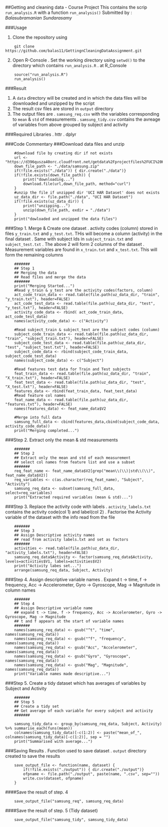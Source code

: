 ##Getting and cleaning data - Course Project
This contains the scrip `run_analysis.R` with a function `run_analysis()`
Submitted by : *Balasubramanian Sundarasamy*

###Usage
1. Clone the repository using
```
	git clone https://github.com/balas11/GettingnCleaningDataAssignment.git
```
2. Open R-Console 
	. Set the working directory using `setwd()` to the directory which contains `run_analysis.R`
	. at R_Console 
```
    source("run_analysis.R")
	run_analysis()
```

###Result
1. A `data` directory will be created and in which the data files will be downloaded and unzipped by the script
2. The result csv files are stored in `output` directory
3. The output files are
	. `samsung_req.csv` with the variables corresponding to `mean` & `std` of measurements
	. `samsung_tidy.csv` contains the avreage of variables from above grouped by subject and activity
	
###Required Libraries
. httr
. dplyr
	
###Code Commentary
###Download data files and unzip
```
    #download file by creating dir if not exists
    url <- "https://d396qusza40orc.cloudfront.net/getdata%2Fprojectfiles%2FUCI%20HAR%20Dataset.zip"
    down_file_path <- "./data/samsung.zip"
    if(!file.exists("./data")) { dir.create("./data")}
    if(!file.exists(down_file_path)) {
        print("downloading...")
        download.file(url,down_file_path, method="curl")
    }
    #unzip the file if unzipped dir 'UCI HAR Dataset' does not exists
    uz_data_dir <- file.path("./data", "UCI HAR Dataset")
    if(!file.exists(uz_data_dir)) {
        print("unzipping...")
        unzip(down_file_path, exdir = "./data")
    }
    print("dowloaded and unzipped the data files")
```
###Step 1. Merge & Create one dataset
. activity codes (column) stored in files `y_train.txt` and `y_test.txt`. THis will become a column (activity) in the final dataset
. Same with subject Ids in `subject_train.txt` and `subject_test.txt`
. The above 2 will form 2 columns of the dataset
. Measurement variables are found in `x_train.txt` and `x_test.txt`. This will form the remaining columns

```
    #######
    ## Step 1
    ## Merging the data
    ## Read files and merge the data
    #######
    print("Merging Started...")
    #Read y_train & y_test are the activity codes(factors, column)
    act_code_train_data <- read.table(file.path(uz_data_dir, "train", "y_train.txt"), header=FALSE) 
    act_code_test_data <- read.table(file.path(uz_data_dir, "test", "y_test.txt"), header=FALSE)
    activity_code_data <- rbind( act_code_train_data, act_code_test_data)
    names(activity_code_data) <- c("Activity")
        
    #Read subject_train & subject_text are the subject codes (column)
    subject_code_train_data <- read.table(file.path(uz_data_dir, "train", "subject_train.txt"), header=FALSE)
    subject_code_test_data <- read.table(file.path(uz_data_dir, "test", "subject_test.txt"), header=FALSE)
    subject_code_data <- rbind(subject_code_train_data, subject_code_test_data)
    names(subject_code_data) <- c("Subject")
        
    #Read features test data for Train and Test subjects
    feat_train_data <- read.table(file.path(uz_data_dir, "train", "X_train.txt"), header=FALSE)
    feat_test_data <- read.table(file.path(uz_data_dir, "test", "X_test.txt"), header=FALSE)
    features_data <- rbind(feat_train_data, feat_test_data)
    #Read feature col names
    feat_name_data <- read.table(file.path(uz_data_dir, "features.txt"), header=FALSE)
    names(features_data) <- feat_name_data$V2
        
    #Merge into full data
    samsung_full_data <- cbind(features_data,cbind(subject_code_data, activity_code_data))  
    print("Merging completed...")  
```
###Step 2. Extract only the mean & std measurements 

```
    #######
    ## Step 2
    ## Extract only the mean and std of each measurement
    ## select col names from feature list and use a subset
    #######
    req_feat_name <- feat_name_data$V2[grep("mean\\(\\)|std\\(\\)", feat_name_data$V2)]
    req_variables <- c(as.character(req_feat_name), "Subject", "Activity")
    samsung_req_data <- subset(samsung_full_data, select=req_variables)
    print("Extracted required variables (mean & std)...")
```
###Step 3. Replace the activity code with labels
. `activity_labels.txt` contains the activity code(col 1) and label(col 2)
. Factorise the Activity variable of the dataset with the info read from the file
```
    #######
    ## Step 3
    ## Assign Descriptive activity names
    ## read from activity labels.txt and set as factors
    #######
    activities <- read.table(file.path(uz_data_dir, "activity_labels.txt"), header=FALSE)
    samsung_req_data$Activity <- factor(samsung_req_data$Activity, levels=activities$V1, labels=activities$V2)
    print("Activity labes set...")
    arrange(samsung_req_data, Subject, Activity)
``` 
###Step 4. Assign descriptive variable names
. Expand t -> time, f -> frequency, Acc -> Accelerometer, Gyro -> Gyroscope, Mag -> Magnitude in column names
```
    #######
    ## Step 4
    ## Assign Descriptive variable name
    ## expand t -> time, f -> frequency, Acc -> Accelerometer, Gyro -> Gyroscope, Mag -> Magnitude
    ## t and f appears at the start of variable names
    #######
    names(samsung_req_data) <- gsub("^t", "time", names(samsung_req_data))
    names(samsung_req_data) <- gsub("^f", "frequency", names(samsung_req_data))
    names(samsung_req_data) <- gsub("Acc", "Accelerometer", names(samsung_req_data))
    names(samsung_req_data) <- gsub("Gyro", "Gyroscope", names(samsung_req_data))
    names(samsung_req_data) <- gsub("Mag", "Magnitude", names(samsung_req_data))
    print("Variable names made descriptive...")
```
###Step 5. Create a tidy dataset which has averages of variables by Subject and Activity
```
    #######
    ## Step 5
    ## Create a tidy set
    ## Get average of each variable for every subject and activity
    #######
    
    samsung_tidy_data <- group_by(samsung_req_data, Subject, Activity) %>% summarise_each(funs(mean))
    colnames(samsung_tidy_data)[-c(1:2)] <- paste("mean_of_", colnames(samsung_tidy_data)[-c(1:2)], sep = "")
    print("Summarised with average...")
```
###Saving Results
. Function used to save dataset
. `output` directory created to save the results
```
    save_output_file <- function(name, dataset) {
        if(!file.exists("./output")) { dir.create("./output")}
        ofpname <- file.path("./output", paste(name, ".csv", sep=""))
        write.csv(dataset, ofpname)
    }
```
####Save the result of step. 4
```
    save_output_file("samsung_req", samsung_req_data)
```
####Save the result of step. 5 (Tidy dataset)
```
    save_output_file("samsung_tidy", samsung_tidy_data)
```

